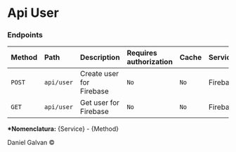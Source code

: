 # Api User

### Endpoints

| Method | Path       | Description              | Requires authorization | Cache | Services | External Services |
| :----- | :--------- | :----------------------- | :--------------------- | :---- | :------- | :---------------- |
| `POST` | `api/user` | Create user for Firebase | `No`                   | `No`  | Firebase | Cloud Firestore   |
| `GET`  | `api/user` | Get user for Firebase    | `No`                   | `No`  | Firebase | Cloud Firestore   |

**\*Nomenclatura:** {Service} - {Method}

Daniel Galvan ©
